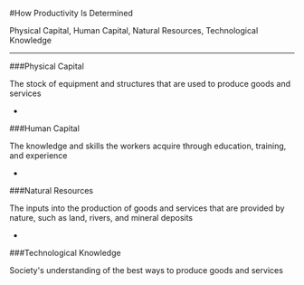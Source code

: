 #How Productivity Is Determined

Physical Capital, Human Capital, Natural Resources, Technological Knowledge

***

###Physical Capital

The stock of equipment and structures that are used to produce goods and services

-

###Human Capital

The knowledge and skills the workers acquire through education, training, and experience

-

###Natural Resources

The inputs into the production of goods and services that are provided by nature, such as land, rivers, and mineral deposits

-

###Technological Knowledge

Society's understanding of the best ways to produce goods and services
